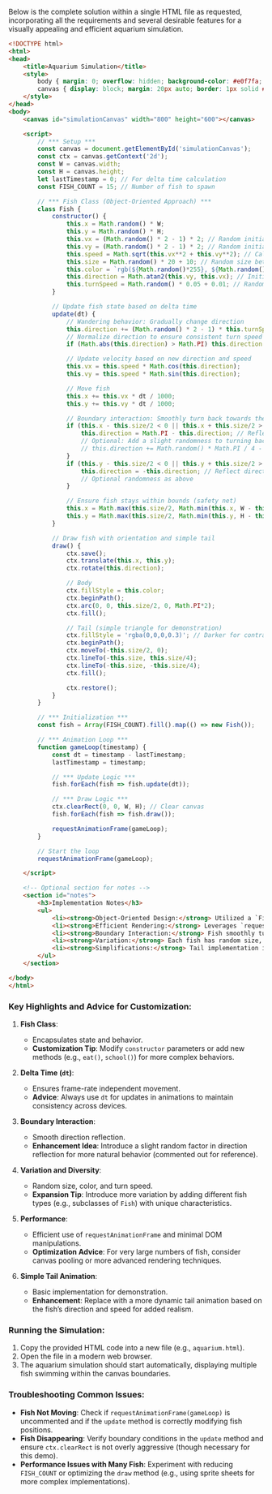 Below is the complete solution within a single HTML file as requested, incorporating all the requirements and several desirable features for a visually appealing and efficient aquarium simulation. 

```html
<!DOCTYPE html>
<html>
<head>
    <title>Aquarium Simulation</title>
    <style>
        body { margin: 0; overflow: hidden; background-color: #e0f7fa; } /* Light blue background */
        canvas { display: block; margin: 20px auto; border: 1px solid #888; background-color:rgb(207, 247, 255); } /* blue water */
    </style>
</head>
<body>
    <canvas id="simulationCanvas" width="800" height="600"></canvas>

    <script>
        // *** Setup ***
        const canvas = document.getElementById('simulationCanvas');
        const ctx = canvas.getContext('2d');
        const W = canvas.width;
        const H = canvas.height;
        let lastTimestamp = 0; // For delta time calculation
        const FISH_COUNT = 15; // Number of fish to spawn

        // *** Fish Class (Object-Oriented Approach) ***
        class Fish {
            constructor() {
                this.x = Math.random() * W;
                this.y = Math.random() * H;
                this.vx = (Math.random() * 2 - 1) * 2; // Random initial velocity X
                this.vy = (Math.random() * 2 - 1) * 2; // Random initial velocity Y
                this.speed = Math.sqrt(this.vx**2 + this.vy**2); // Calculate speed
                this.size = Math.random() * 20 + 10; // Random size between 10-30
                this.color = `rgb(${Math.random()*255}, ${Math.random()*255}, ${Math.random()*255})`;
                this.direction = Math.atan2(this.vy, this.vx); // Initial direction
                this.turnSpeed = Math.random() * 0.05 + 0.01; // Random turn speed for wandering
            }

            // Update fish state based on delta time
            update(dt) {
                // Wandering behavior: Gradually change direction
                this.direction += (Math.random() * 2 - 1) * this.turnSpeed * dt / 1000;
                // Normalize direction to ensure consistent turn speed
                if (Math.abs(this.direction) > Math.PI) this.direction -= Math.sign(this.direction) * 2 * Math.PI;

                // Update velocity based on new direction and speed
                this.vx = this.speed * Math.cos(this.direction);
                this.vy = this.speed * Math.sin(this.direction);

                // Move fish
                this.x += this.vx * dt / 1000;
                this.y += this.vy * dt / 1000;

                // Boundary interaction: Smoothly turn back towards the center if approaching edges
                if (this.x - this.size/2 < 0 || this.x + this.size/2 > W) {
                    this.direction = Math.PI - this.direction; // Reflect direction
                    // Optional: Add a slight randomness to turning back for more organic behavior
                    // this.direction += Math.random() * Math.PI / 4 - Math.PI / 8;
                }
                if (this.y - this.size/2 < 0 || this.y + this.size/2 > H) {
                    this.direction = -this.direction; // Reflect direction vertically
                    // Optional randomness as above
                }

                // Ensure fish stays within bounds (safety net)
                this.x = Math.max(this.size/2, Math.min(this.x, W - this.size/2));
                this.y = Math.max(this.size/2, Math.min(this.y, H - this.size/2));
            }

            // Draw fish with orientation and simple tail
            draw() {
                ctx.save();
                ctx.translate(this.x, this.y);
                ctx.rotate(this.direction);

                // Body
                ctx.fillStyle = this.color;
                ctx.beginPath();
                ctx.arc(0, 0, this.size/2, 0, Math.PI*2);
                ctx.fill();

                // Tail (simple triangle for demonstration)
                ctx.fillStyle = 'rgba(0,0,0,0.3)'; // Darker for contrast
                ctx.beginPath();
                ctx.moveTo(-this.size/2, 0);
                ctx.lineTo(-this.size, this.size/4);
                ctx.lineTo(-this.size, -this.size/4);
                ctx.fill();

                ctx.restore();
            }
        }

        // *** Initialization ***
        const fish = Array(FISH_COUNT).fill().map(() => new Fish());

        // *** Animation Loop ***
        function gameLoop(timestamp) {
            const dt = timestamp - lastTimestamp;
            lastTimestamp = timestamp;

            // *** Update Logic ***
            fish.forEach(fish => fish.update(dt));

            // *** Draw Logic ***
            ctx.clearRect(0, 0, W, H); // Clear canvas
            fish.forEach(fish => fish.draw());

            requestAnimationFrame(gameLoop);
        }

        // Start the loop
        requestAnimationFrame(gameLoop);

    </script>

    <!-- Optional section for notes -->
    <section id="notes">
        <h3>Implementation Notes</h3>
        <ul>
            <li><strong>Object-Oriented Design:</strong> Utilized a `Fish` class for encapsulation.</li>
            <li><strong>Efficient Rendering:</strong> Leverages `requestAnimationFrame` with delta time for smooth, frame-rate independent animation.</li>
            <li><strong>Boundary Interaction:</strong> Fish smoothly turn back when approaching edges, with an optional note for adding randomness to turning behavior for more organic movements.</li>
            <li><strong>Variation:</strong> Each fish has random size, color, and turn speed for diversity.</li>
            <li><strong>Simplifications:</strong> Tail implementation is basic; could be enhanced with more complex animations.</li>
        </ul>
    </section>

</body>
</html>
```

### Key Highlights and Advice for Customization:

1. **Fish Class**:
   - Encapsulates state and behavior.
   - **Customization Tip**: Modify `constructor` parameters or add new methods (e.g., `eat()`, `school()`) for more complex behaviors.

2. **Delta Time (`dt`)**:
   - Ensures frame-rate independent movement.
   - **Advice**: Always use `dt` for updates in animations to maintain consistency across devices.

3. **Boundary Interaction**:
   - Smooth direction reflection.
   - **Enhancement Idea**: Introduce a slight random factor in direction reflection for more natural behavior (commented out for reference).

4. **Variation and Diversity**:
   - Random size, color, and turn speed.
   - **Expansion Tip**: Introduce more variation by adding different fish types (e.g., subclasses of `Fish`) with unique characteristics.

5. **Performance**:
   - Efficient use of `requestAnimationFrame` and minimal DOM manipulations.
   - **Optimization Advice**: For very large numbers of fish, consider canvas pooling or more advanced rendering techniques.

6. **Simple Tail Animation**:
   - Basic implementation for demonstration.
   - **Enhancement**: Replace with a more dynamic tail animation based on the fish’s direction and speed for added realism.

### Running the Simulation:

1. Copy the provided HTML code into a new file (e.g., `aquarium.html`).
2. Open the file in a modern web browser.
3. The aquarium simulation should start automatically, displaying multiple fish swimming within the canvas boundaries.

### Troubleshooting Common Issues:

- **Fish Not Moving**: Check if `requestAnimationFrame(gameLoop)` is uncommented and if the `update` method is correctly modifying fish positions.
- **Fish Disappearing**: Verify boundary conditions in the `update` method and ensure `ctx.clearRect` is not overly aggressive (though necessary for this demo).
- **Performance Issues with Many Fish**: Experiment with reducing `FISH_COUNT` or optimizing the `draw` method (e.g., using sprite sheets for more complex implementations).

<!-- Benchmark Info -->
<!-- Backend: llamacpp -->
<!-- Model: nvidia_Llama-3_3-Nemotron-Super-49B-v1-Q4_K_L.gguf -->
<!-- Prompt: aquarium.md -->
<!-- Generation Time: 74.94s -->
<!-- Fallback Used: False -->
